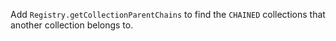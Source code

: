 Add `Registry.getCollectionParentChains` to find the `CHAINED` collections that another collection belongs to.
